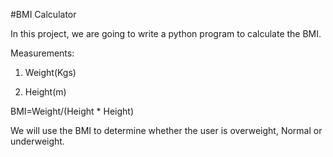 #BMI Calculator

In this project, we are going to write a python program to calculate the BMI.

Measurements:

1. Weight(Kgs)

2. Height(m)

BMI=Weight/(Height * Height)

We will use the BMI to determine whether the user is overweight, Normal or underweight.



